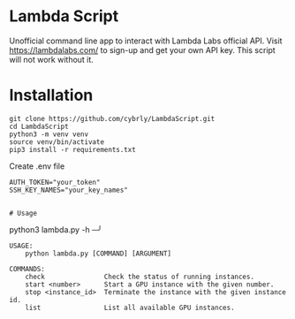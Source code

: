 # Lambda Script
Unofficial command line app to interact with Lambda Labs official API.  Visit https://lambdalabs.com/ to sign-up and get your own API key. This script will not work without it.

# Installation
```
git clone https://github.com/cybrly/LambdaScript.git
cd LambdaScript
python3 -m venv venv
source venv/bin/activate
pip3 install -r requirements.txt
```

Create .env file
```
AUTH_TOKEN="your_token"
SSH_KEY_NAMES="your_key_names"
```

```

# Usage
```
python3 lambda.py -h                                                                                                                                 ─╯

    USAGE:
        python lambda.py [COMMAND] [ARGUMENT]

    COMMANDS:
        check               Check the status of running instances.
        start <number>      Start a GPU instance with the given number.
        stop <instance_id>  Terminate the instance with the given instance id.
        list                List all available GPU instances.
```

